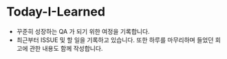 # Today-I-Learned
- 꾸준히 성장하는 QA 가 되기 위한 여정을 기록합니다.
- 최근부터 ISSUE 및 할 일을 기록하고 있습니다. 또한 하루를 마무리하며 들었던 회고에 관한 내용도 함께 작성합니다.